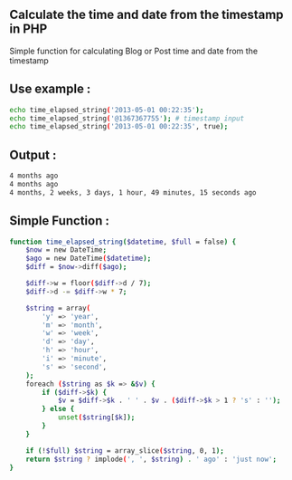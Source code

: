 ## Calculate the time and date from the timestamp in PHP
Simple function for calculating Blog or Post time and date from the timestamp


## Use example :

```sh
echo time_elapsed_string('2013-05-01 00:22:35');
echo time_elapsed_string('@1367367755'); # timestamp input
echo time_elapsed_string('2013-05-01 00:22:35', true);
```
## Output :
```sh
4 months ago
4 months ago
4 months, 2 weeks, 3 days, 1 hour, 49 minutes, 15 seconds ago
```


## Simple Function :
```sh
function time_elapsed_string($datetime, $full = false) {
    $now = new DateTime;
    $ago = new DateTime($datetime);
    $diff = $now->diff($ago);

    $diff->w = floor($diff->d / 7);
    $diff->d -= $diff->w * 7;

    $string = array(
        'y' => 'year',
        'm' => 'month',
        'w' => 'week',
        'd' => 'day',
        'h' => 'hour',
        'i' => 'minute',
        's' => 'second',
    );
    foreach ($string as $k => &$v) {
        if ($diff->$k) {
            $v = $diff->$k . ' ' . $v . ($diff->$k > 1 ? 's' : '');
        } else {
            unset($string[$k]);
        }
    }

    if (!$full) $string = array_slice($string, 0, 1);
    return $string ? implode(', ', $string) . ' ago' : 'just now';
}
```







